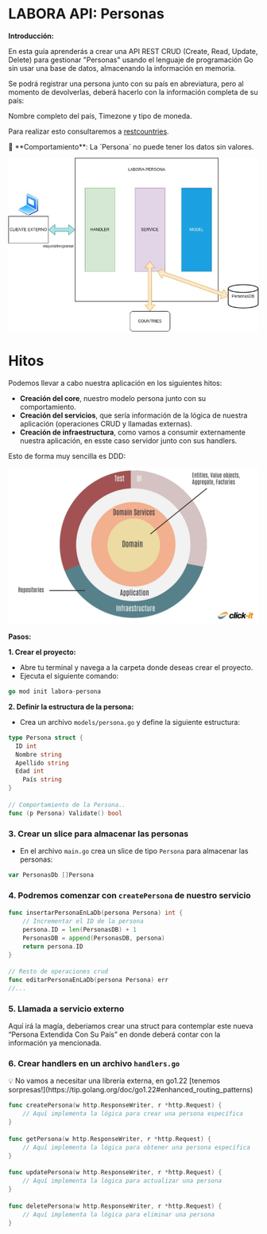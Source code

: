 # LABORA API: Personas

**Introducción:**

En esta guía aprenderás a crear una API REST CRUD (Create, Read, Update, Delete) para gestionar "Personas" usando el lenguaje de programación Go sin usar una base de datos, almacenando la información en memoria.

Se podrá registrar una persona junto con su país en abreviatura, pero al momento de devolverlas, deberá hacerlo con la información completa de su país:

Nombre completo del país, Timezone y tipo de moneda.

Para realizar esto consultaremos a [restcountries](https://restcountries.com/).

<aside>
📑 **Comportamiento**: La `Persona` no puede tener los datos sin valores.

</aside>

![Proyecto.jpg](img/Proyecto.jpg)

# Hitos

Podemos llevar a cabo nuestra aplicación en los siguientes hitos:

- **Creación del core**, nuestro modelo persona junto con su comportamiento.
- **Creación del servicios**, que sería información de la lógica de nuestra aplicación (operaciones CRUD y llamadas externas).
- **Creación de infraestructura**, como vamos a consumir externamente nuestra aplicación, en esste caso servidor junto con sus handlers.

Esto de forma muy sencilla es DDD:

![Untitled-Project.jpg](img/Untitled-Project.jpg)

**Pasos:**

**1. Crear el proyecto:**

- Abre tu terminal y navega a la carpeta donde deseas crear el proyecto.
- Ejecuta el siguiente comando:

```go
go mod init labora-persona
```

**2. Definir la estructura de la persona:**

- Crea un archivo `models/persona.go` y define la siguiente estructura:

```go
type Persona struct {
  ID int
  Nombre string
  Apellido string
  Edad int
	País string
}

// Comportamiento de la Persona..
func (p Persona) Validate() bool 
```


### 3. Crear un slice para almacenar las personas

- En el archivo `main.go` crea un slice de tipo `Persona` para almacenar las personas:

```go
var PersonasDb []Persona
```

### 4. Podremos comenzar con `createPersona` de nuestro servicio

```go
func insertarPersonaEnLaDb(persona Persona) int {
	// Incrementar el ID de la persona
	persona.ID = len(PersonasDB) + 1
	PersonasDB = append(PersonasDB, persona)
	return persona.ID
}

// Resto de operaciones crud
func editarPersonaEnLaDb(persona Persona) err
//...
```

### 5. Llamada a servicio externo

Aquí irá la magía, deberiamos crear una struct para contemplar este nueva “Persona Extendida Con Su País” en donde deberá contar con la información ya mencionada.

### 6. Crear handlers en un archivo `handlers.go`

<aside>
💡 No vamos a necesitar una librería externa, en go1.22 [tenemos sorpresas!](https://tip.golang.org/doc/go1.22#enhanced_routing_patterns)

</aside>

```go
func createPersona(w http.ResponseWriter, r *http.Request) {
	// Aquí implementa la lógica para crear una persona específica
}

func getPersona(w http.ResponseWriter, r *http.Request) {
	// Aquí implementa la lógica para obtener una persona específica
}

func updatePersona(w http.ResponseWriter, r *http.Request) {
	// Aquí implementa la lógica para actualizar una persona
}

func deletePersona(w http.ResponseWriter, r *http.Request) {
	// Aquí implementa la lógica para eliminar una persona
}
```